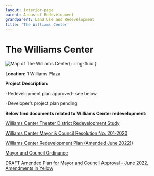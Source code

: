 ```yaml
---
layout: interior-page
parent: Areas of Redevelopment
grandparent: Land Use and Redevelopment
title: 'The Williams Center'
---
```


# The Williams Center

![Map of The Williams Center](wcmap.jpg){: .img-fluid }

**Location:** 1 Williams Plaza

**Project Description:** 

· Redevelopment plan approved- see below

· Developer’s project plan pending

**Below find documents related to Williams Center redevelopment:**

[Williams Center Theater District Redevelopment Study](https://storage.googleapis.com/static.rutherford-nj.com/community-development/williams-center/William%20Center_%20Theater%20District%20Redevelopment%20Study.pdf)

[Williams Center Mayor & Council Resolution No. 201-2020](https://storage.googleapis.com/static.rutherford-nj.com/community-development/williams-center/Wm%20Ctr%20M%26C%20RES201.pdf)

[Williams Center Redevelopment Plan (Amended June 2022)](https://storage.googleapis.com/static.rutherford-nj.com/community-development/williams-center/wcw%20RDP%20JUNE%202022%20ORD.pdf))

[Mayor and Council Ordinance](https://storage.googleapis.com/static.rutherford-nj.com/community-development/williams-center/3562-21%20Mayor%20%26%20Council%20Ordinance%20Williams%20Center.pdf)

[DRAFT Amended Plan for Mayor and Council Approval - June 2022, Amendments in Yellow](https://storage.googleapis.com/static.rutherford-nj.com/community-development/williams-center/Williams%20Center%20Sub%20Area%20A%202022%20June%20Revision%20(00323520-1)%20(003).pdf)

